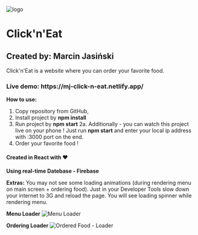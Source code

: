 ![logo](https://user-images.githubusercontent.com/27773815/206858188-b1f0b862-04aa-4f60-929c-f4468811f01a.jpg)


<h1><b>Click'n'Eat</b></h1>
<h2>Created by: Marcin Jasiński</h2>

Click'n'Eat is a website where you can order your favorite food. 

<h3>Live demo: https://mj-click-n-eat.netlify.app/</h3>

<b>How to use:</b>
1. Copy repository from GitHub,
2. Install project by <b>npm install</b>
2. Run project by <b>npm start</b>
2a. Additionally - you can watch this project live on your phone ! Just run <b>npm start</b> and enter your local ip address with :3000 port on the end.
3. Order your favorite food !



<h4>Created in React with ❤️</h4>
<b>Using real-time Datebase - Firebase</b>


<b>Extras:</b>
You may not see some loading animations (during rendering menu on main screen + ordering food).
Just in your Developer Tools slow down your internet to 3G and reload the page. You will see loading spinner while rendering menu.

<b>Menu Loader</b>
![Menu Loader](https://user-images.githubusercontent.com/27773815/206858198-5811bc05-0934-4b51-911f-cbd3af556abb.gif)

<b>Ordering Loader</b>
![Ordered Food - Loader](https://user-images.githubusercontent.com/27773815/206858202-11b93375-db42-4e9e-98bd-2466e6f47997.gif)



